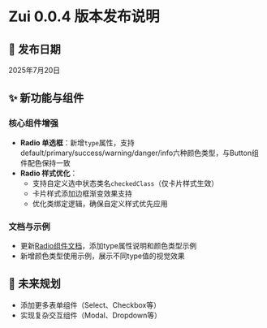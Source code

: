 # Zui 0.0.4 版本发布说明

## 🎉 发布日期
2025年7月20日

## ✨ 新功能与组件

### 核心组件增强
- **Radio 单选框**：新增`type`属性，支持default/primary/success/warning/danger/info六种颜色类型，与Button组件配色保持一致
- **Radio 样式优化**：
  - 支持自定义选中状态类名`checkedClass`（仅卡片样式生效）
  - 卡片样式添加边框渐变效果支持
  - 优化类绑定逻辑，确保自定义样式优先应用

### 文档与示例
- 更新[Radio组件文档](../components/Radio.md)，添加type属性说明和颜色类型示例
- 新增颜色类型使用示例，展示不同type值的视觉效果



## 🚀 未来规划
- 添加更多表单组件（Select、Checkbox等）
- 实现复杂交互组件（Modal、Dropdown等）